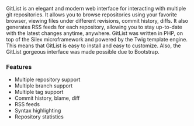 GitList is an elegant and modern web interface for interacting with multiple git repositories. It allows you to browse repositories using your favorite browser, viewing files under different revisions, commit history, diffs. It also generates RSS feeds for each repository, allowing you to stay up-to-date with the latest changes anytime, anywhere. GitList was written in PHP, on top of the Silex microframework and powered by the Twig template engine. This means that GitList is easy to install and easy to customize. Also, the GitList gorgeous interface was made possible due to Bootstrap.

### Features

- Multiple repository support
- Multiple branch support
- Multiple tag support
- Commit history, blame, diff
- RSS feeds
- Syntax highlighting
- Repository statistics
